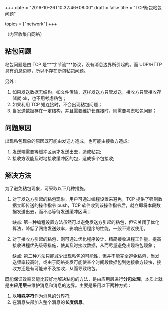 +++
date = "2016-10-26T10:32:46+08:00"
draft = false
title = "TCP断包粘包问题"

topics = ["network"]
+++

（内容收集自网络）

粘包问题
---
粘包问题是由 TCP 是**“字节流”**协议，没有消息边界所引起的。而 UDP/HTTP 具有消息边界，所以不存在断包粘包问题。

另外：

1. 如果发送数据无结构，如文件传输，这样发送方只管发送，接收方只管接收存储就 ok，也不用考虑粘包；
2. 如果利用 TCP 短连接时，不会出现粘包问题；
3. 当发送数据存在一定结构，并且需要维护长连接时，则需要考虑粘包问题；

问题原因
---
出现粘包现象的原因既可能由发送方造成，也可能由接收方造成:

1. 发送端需要等缓冲区满才发送出去，造成粘包;
2. 接收方没能及时地接收缓冲区的包，造成多个包接收;

解决方法
---
为了避免粘包现象，可采取以下几种措施。

1.  对于发送方引起的粘包现象，用户可通过编程设置来避免，TCP 提供了强制数据立即传送的操作指令 push，TCP 软件收到该操作指令后，就立即将本段数据发送出去，而不必等待发送缓冲区满；

    缺点: 第一种编程设置方法虽然可以避免发送方引起的粘包，但它关闭了优化算法，降低了网络发送效率，影响应用程序的性能，一般不建议使用。

2.  对于接收方引起的粘包，则可通过优化程序设计、精简接收进程工作量、提高接收进程优先级等措施，使其及时接收数据，从而尽量避免出现粘包现象；

    缺点: 第二种方法只能减少出现粘包的可能性，但并不能完全避免粘包，当发送频率较高时，或由于网络突发可能使某个时间段数据包到达接收方较快，接收方还是有可能来不及接收，从而导致粘包。

既能保证效率又能比较好地解决粘包的方法，是由应用层进行**分包处理**，本质上就是由**应用层**来维护消息和消息的边界。主要是采用以下两种方式：

1. 以**特殊字符**作为消息的分界符;
2. 在消息头部加入整个消息的**长度信息**。
